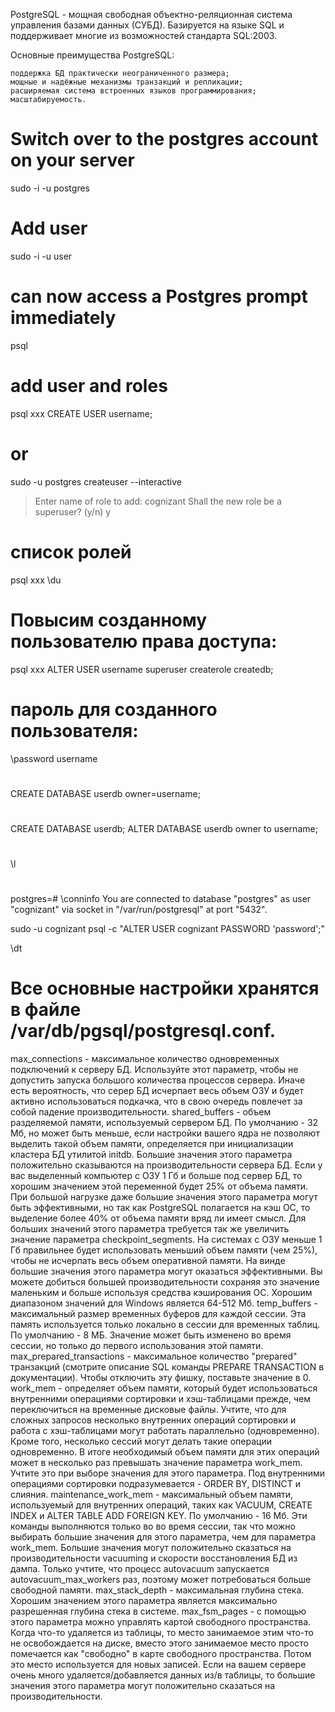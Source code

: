 PostgreSQL - мощная свободная объектно-реляционная система управления базами данных (СУБД). Базируется на языке SQL и поддерживает многие из возможностей стандарта SQL:2003.

Основные преимущества PostgreSQL:

    поддержка БД практически неограниченного размера;
    мощные и надёжные механизмы транзакций и репликации;
    расширяемая система встроенных языков программирования;
    масштабируемость.


# Switch over to the postgres account on your server
sudo -i -u postgres
# Add user 
sudo -i -u user
# can now access a Postgres prompt immediately
psql
# add user and roles
psql xxx
CREATE USER username;
# or 
sudo -u postgres createuser --interactive
> Enter name of role to add: cognizant
>Shall the new role be a superuser? (y/n) y
# список ролей
psql xxx
\du
# Повысим созданному пользователю права доступа:
psql xxx
ALTER USER username superuser createrole createdb;
# пароль для созданного пользователя:
\password username
#
CREATE DATABASE userdb owner=username;
#
CREATE DATABASE userdb;
ALTER DATABASE userdb owner to username;
#
 \l
#
postgres=# \conninfo
You are connected to database "postgres" as user "cognizant" via socket in "/var/run/postgresql" at port "5432".

sudo -u cognizant psql -c "ALTER USER cognizant PASSWORD 'password';"

\dt




# Все основные настройки хранятся в файле /var/db/pgsql/postgresql.conf.
max_connections - максимальное количество одновременных подключений к серверу БД. Используйте этот параметр, чтобы не допустить запуска большого количества процессов сервера. Иначе есть вероятность, что серер БД исчерпает весь объем ОЗУ и будет активно использоваться подкачка, что в свою очередь повлечет за собой падение производительности.
shared_buffers - объем разделяемой памяти, используемый сервером БД. По умолчанию - 32 Мб, но может быть меньше, если настройки вашего ядра не позволяют выделить такой объем памяти, определяется при инициализации кластера БД утилитой initdb. Большие значения этого параметра положительно сказываются на производительности сервера БД.
Если у вас выделенный компьютер с ОЗУ 1 Гб и больше под сервер БД, то хорошим значением этой переменной будет 25% от объема памяти. При большой нагрузке даже большие значения этого параметра могут быть эффективными, но так как PostgreSQL полагается на кэш ОС, то выделение более 40% от объема памяти вряд ли имеет смысл. Для больших значений этого параметра требуется так же увеличить значение параметра checkpoint_segments.
На системах с ОЗУ меньше 1 Гб правильнее будет использовать меньший объем памяти (чем 25%), чтобы не исчерпать весь объем оперативной памяти. На винде большие значения этого параметра могут оказаться эффективными. Вы можете добиться большей производительности сохраняя это значение маленьким и больше используя средства кэширования ОС. Хорошим диапазоном значений для Windows является 64-512 Мб.
temp_buffers - максимальный размер временных буферов для каждой сессии. Эта память используется только локально в сессии для временных таблиц. По умолчанию - 8 МБ. Значение может быть изменено во время сессии, но только до первого использования этой памяти.
max_prepared_transactions - максимальное количество "prepared" транзакций (смотрите описание SQL команды PREPARE TRANSACTION в документации). Чтобы отключить эту фишку, поставьте значение в 0.
work_mem - определяет объем памяти, который будет использоваться внутренними операциями сортировки и хэш-таблицами прежде, чем переключиться на временные дисковые файлы. Учтите, что для сложных запросов несколько внутренних операций сортировки и работа с хэш-таблицами могут работать параллельно (одновременно). Кроме того, несколько сессий могут делать такие операции одновременно. В итоге необходимый объем памяти для этих операций может в несколько раз превышать значение параметра work_mem. Учтите это при выборе значения для этого параметра. Под внутренними операциями сортировки подразумевается - ORDER BY, DISTINCT и слияния.
maintenance_work_mem - максимальный объем памяти, используемый для внутренних операций, таких как VACUUM, CREATE INDEX и ALTER TABLE ADD FOREIGN KEY. По умолчанию - 16 Мб. Эти команды выполняются только во во время сессии, так что можно выбирать большие значения для этого параметра, чем для параметра work_mem. Большие значения могут положительно сказаться на производительности vacuuming и скорости восстановления БД из дампа. Только учтите, что процесс autovacuum запускается autovacuum_max_workers раз, поэтому может потребоваться больше свободной памяти.
max_stack_depth - максимальная глубина стека. Хорошим значением этого параметра является максимально разрешенная глубина стека в системе.
max_fsm_pages - с помощью этого параметра можно управлять картой свободного пространства. Когда что-то удаляется из таблицы, то место занимаемое этим что-то не освобождается на диске, вместо этого занимаемое место просто помечается как "свободно" в карте свободного пространства. Потом это место используется для новых записей. Если на вашем сервере очень много удаляется/добавляется данных из/в таблицы, то большие значения этого параметра могут положительно сказаться на производительности. 